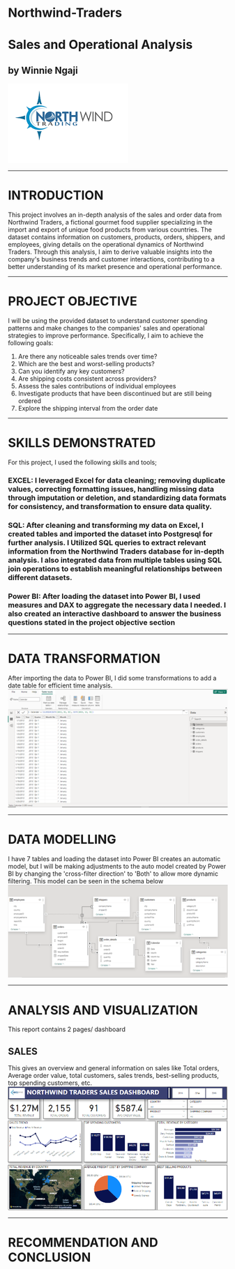 # Northwind-Traders
# Sales and Operational Analysis
## by Winnie Ngaji
![](images/NW_Logo.png)  
___
# INTRODUCTION
This project involves an in-depth analysis of the sales and order data from Northwind Traders, a fictional gourmet food supplier specializing in the import and export of unique food products from various countries. The dataset contains information on customers, products, orders, shippers, and employees, giving details on the operational dynamics of Northwind Traders. Through this analysis, I aim to derive valuable insights into the company's business trends and customer interactions, contributing to a better understanding of its market presence and operational performance.
___
# PROJECT OBJECTIVE
I will be using the provided dataset to understand customer spending patterns and make changes to the companies' sales and operational strategies to improve performance. Specifically, I aim to achieve the following goals:

1. Are there any noticeable sales trends over time?
2. Which are the best and worst-selling products?
3. Can you identify any key customers?
4. Are shipping costs consistent across providers?
5. Assess the sales contributions of individual employees
6. Investigate products that have been discontinued but are still being ordered
7. Explore the shipping interval from the order date
___
# SKILLS DEMONSTRATED
For this project, I used the following skills and tools;
  ### EXCEL: I leveraged Excel for data cleaning; removing duplicate values, correcting formatting issues, handling missing data through imputation or deletion, and standardizing data formats for consistency, and transformation to ensure data quality.
  
  ### SQL: After cleaning and transforming my data on Excel, I created tables and imported the dataset into Postgresql for further analysis. I Utilized SQL queries to extract relevant information from the Northwind Traders database for in-depth analysis. I also integrated data from multiple tables using SQL join operations to establish meaningful relationships between different datasets.
  
  ### Power BI: After loading the dataset into Power BI, I used measures and DAX to aggregate the necessary data I needed. I also created an interactive dashboard to answer the business questions stated in the project objective section
___
# DATA TRANSFORMATION
After importing the data to Power BI, I did some transformations to add a date table for efficient time analysis. 
![](images/Calendar_table.PNG)   

___
# DATA MODELLING
I have 7 tables and loading the dataset into Power BI creates an automatic model, but I will be making adjustments to the auto model created by Power BI by changing the 'cross-filter direction' to 'Both' to allow more dynamic filtering. This model can be seen in the schema below
![](images/Data_Model.PNG)   

___

# ANALYSIS AND VISUALIZATION
This report contains 2 pages/ dashboard
## SALES
  This gives an overview and general information on sales like Total orders, Average order value, total customers, sales trends, best-selling products, top spending customers, etc.
![](images/Northwind_sales_analysis_dashboard.PNG)   

___
# RECOMMENDATION AND CONCLUSION
